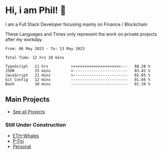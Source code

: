 # Hi, i am Phil! 👋
I am a Full Stack Developer focusing mainly on Finance / Blockchain

These Languages and Times only represent the work on private projects after my workday.
<!--START_SECTION:waka-->

```text
From: 06 May 2023 - To: 13 May 2023

Total Time: 12 hrs 28 mins

TypeScript   11 hrs          >>>>>>>>>>>>>>>>>>>>>>---   88.28 %
JSON         25 mins         >------------------------   03.42 %
JavaScript   21 mins         >------------------------   02.85 %
Git Config   12 mins         -------------------------   01.66 %
Bash         10 mins         -------------------------   01.34 %
```

<!--END_SECTION:waka-->

## Main Projects
- [See all Projects](https://www.github.com/phil-schmidtke/projects)
### Still Under Construction
- [ETH-Whales](https://www.eth-whales.com)
- [P-Fin](https://www.p-fin.de)
- [Personal](https://www.phil-schmidtke.de)
